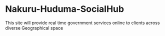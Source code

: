 # Nakuru-Huduma-SocialHub
This site will provide real time government services online to clients across diverse Geographical space
